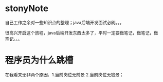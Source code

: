 # stonyNote
自己工作之余对一些知识点的整理；java后端开发面试必刷。。。

很高兴开启这个旅程，java后端开发东西太多了，平时一定要做笔记，做笔记，做笔记。。。

# 程序员为什么跳槽
  在我看来无非两个原因，1.当前岗位无前景 2.当前岗位无钱景；

